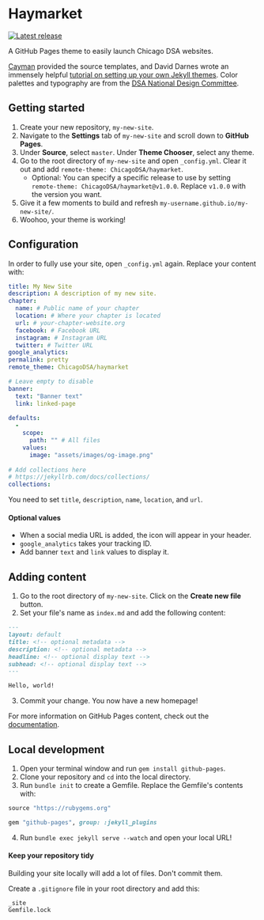 # Haymarket

[![Latest release](https://img.shields.io/github/v/release/ChicagoDSA/haymarket)](https://github.com/ChicagoDSA/haymarket/releases/latest)

A GitHub Pages theme to easily launch Chicago DSA websites.

[Cayman](https://github.com/pages-themes/cayman) provided the source templates, and David Darnes wrote an immensely helpful [tutorial on setting up your own Jekyll themes](https://www.siteleaf.com/blog/making-your-first-jekyll-theme-part-1/). Color palettes and typography are from the [DSA National Design Committee](https://design.dsausa.org/).

## Getting started

1. Create your new repository, `my-new-site`.
2. Navigate to the **Settings** tab of `my-new-site` and scroll down to **GitHub Pages**.
3. Under **Source**, select `master`. Under **Theme Chooser**, select any theme.
4. Go to the root directory of `my-new-site` and open `_config.yml`. Clear it out and add `remote-theme: ChicagoDSA/haymarket`.
    - Optional: You can specify a specific release to use by setting `remote-theme: ChicagoDSA/haymarket@v1.0.0`. Replace `v1.0.0` with the version you want.
5. Give it a few moments to build and refresh `my-username.github.io/my-new-site/`.
6. Woohoo, your theme is working!

## Configuration

In order to fully use your site, open `_config.yml` again. Replace your content with:

```yaml
title: My New Site
description: A description of my new site.
chapter:
  name: # Public name of your chapter
  location: # Where your chapter is located
  url: # your-chapter-website.org
  facebook: # Facebook URL
  instagram: # Instagram URL
  twitter: # Twitter URL
google_analytics:
permalink: pretty
remote_theme: ChicagoDSA/haymarket

# Leave empty to disable
banner:
  text: "Banner text"
  link: linked-page
  
defaults:
  -
    scope:
      path: "" # All files
    values:
      image: "assets/images/og-image.png"
  
# Add collections here
# https://jekyllrb.com/docs/collections/
collections:
```
 
You need to set `title`, `description`, `name`, `location`, and `url`. 
#### Optional values
- When a social media URL is added, the icon will appear in your header.
- `google_analytics` takes your tracking ID.
- Add banner `text` and `link` values to display it.
 
## Adding content
 
1. Go to the root directory of `my-new-site`. Click on the **Create new file** button.
2. Set your file's name as `index.md` and add the following content:

```markdown
---
layout: default
title: <!-- optional metadata -->
description: <!-- optional metadata -->
headline: <!-- optional display text -->
subhead: <!-- optional display text -->
---

Hello, world!
```
3. Commit your change. You now have a new homepage!

For more information on GitHub Pages content, check out the [documentation](https://help.github.com/en/github/working-with-github-pages/adding-content-to-your-github-pages-site-using-jekyll).

## Local development

1. Open your terminal window and run `gem install github-pages`.
2. Clone your repository and `cd` into the local directory.
3. Run `bundle init` to create a Gemfile. Replace the Gemfile's contents with:

```ruby
source "https://rubygems.org"

gem "github-pages", group: :jekyll_plugins
```

4. Run `bundle exec jekyll serve --watch` and open your local URL!

#### Keep your repository tidy
Building your site locally will add a lot of files. Don't commit them. 

Create a `.gitignore` file in your root directory and add this:

```
_site
Gemfile.lock
```
